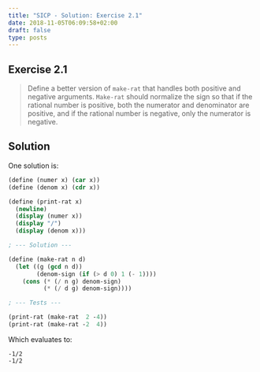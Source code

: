 ```yaml
---
title: "SICP - Solution: Exercise 2.1"
date: 2018-11-05T06:09:58+02:00
draft: false
type: posts
---
```


## Exercise 2.1

> Define a better version of `make-rat` that handles both positive and negative arguments. `Make-rat` should normalize the sign so that if the rational number is positive, both the numerator and denominator are positive, and if the rational number is negative, only the numerator is negative.

## Solution

One solution is:

```scheme
(define (numer x) (car x))
(define (denom x) (cdr x))

(define (print-rat x)
  (newline)
  (display (numer x))
  (display "/")
  (display (denom x)))

; --- Solution ---

(define (make-rat n d)
  (let ((g (gcd n d))
        (denom-sign (if (> d 0) 1 (- 1))))
    (cons (* (/ n g) denom-sign)
          (* (/ d g) denom-sign))))

; --- Tests ---

(print-rat (make-rat  2 -4))
(print-rat (make-rat -2  4))
```

Which evaluates to:

```
-1/2
-1/2
```
